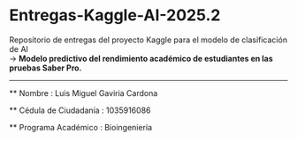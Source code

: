 # Entregas-Kaggle-AI-2025.2

Repositorio de entregas del proyecto Kaggle para el modelo de clasificación de AI  
→ **Modelo predictivo del rendimiento académico de estudiantes en las pruebas Saber Pro.**

---

** Nombre                 :   Luis Miguel Gaviria Cardona 

** Cédula de Ciudadanía   :   1035916086   

** Programa Académico     :   Bioingeniería 
